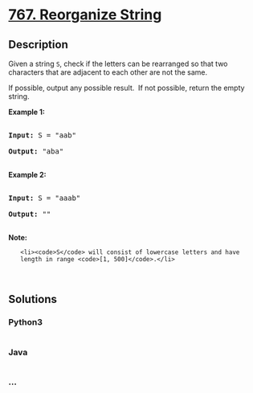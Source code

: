 # [767. Reorganize String](https://leetcode.com/problems/reorganize-string)

## Description
<p>Given a string <code>S</code>, check if the letters can be rearranged so that two characters that are adjacent to each other are not the same.</p>



<p>If possible, output any possible result.&nbsp; If not possible, return the empty string.</p>



<p><strong>Example 1:</strong></p>



<pre>

<strong>Input:</strong> S = &quot;aab&quot;

<strong>Output:</strong> &quot;aba&quot;

</pre>



<p><strong>Example 2:</strong></p>



<pre>

<strong>Input:</strong> S = &quot;aaab&quot;

<strong>Output:</strong> &quot;&quot;

</pre>



<p><strong>Note:</strong></p>



<ul>

	<li><code>S</code> will consist of lowercase letters and have length in range <code>[1, 500]</code>.</li>

</ul>



<p>&nbsp;</p>




## Solutions


<!-- tabs:start -->

### **Python3**

```python

```

### **Java**

```java

```

### **...**
```

```

<!-- tabs:end -->